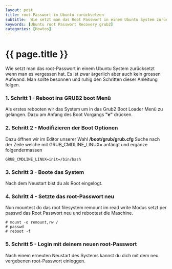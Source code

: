 ```yaml
---
layout: post
title: root-Passwort in Ubuntu zurücksetzen
subtitle:  Wie setzt man das Root Passwort in einem Ubuntu System zurücksetzt wenn man es vergessen hat. Es ist zwar ärgerlich aber auch kein grossen Aufwand.
keywords: [Ubuntu root Passwort Recovery grub2]
categories: [Howtos]
---
```

# {{ page.title }}


Wie setzt man das root-Passwort in einem Ubuntu System zurücksetzt wenn man es vergessen hat. Es ist zwar ärgerlich aber auch kein grossen Aufwand. Man sollte besonnen und ruhig den Schritten dieser Anleitung folgen.

### 1\. Schritt 1 - Reboot ins GRUB2 boot Menü

Als erstes rebooten wir das System um in das Grub2 Boot Loader Menü zu gelangen. Dazu am Anfang des Boot Vorgangs **"e"** drücken.  

### 2\. Schritt 2 - Modifizieren der Boot Optionen

Dazu öffnen wir im Editor unserer Wahl **/boot/grub/grub.cfg**
Suche nach der Zeile welche mit GRUB_CMDLINE_LINUX=  anfängt und ergänze folgendermassen

```
GRUB_CMDLINE_LINUX=init=/bin/bash
```

### 3\. Schritt 3 - Boote das System

Nach dem Neustart bist du als Root eingelogt.

### 4\. Schritt 4 - Setzte das root-Passwort neu

Nun mountest do das root filesystem remount im read write Modus setzt per passwd das Root Passwort neu und rebootest die Maschine.

```
# mount -o remount,rw /
# passwd
# reboot -f
```

### 5\. Schritt 5 - Login mit deinem neuen root-Passwort

Nach einem erneuten Neustart des Systems kannst du dich mit dem neu vergebenen root-Passwort einloggen.
